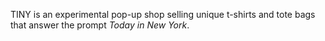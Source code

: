 TINY is an experimental pop-up shop selling unique t-shirts and tote bags that answer the prompt *Today in New York*.
